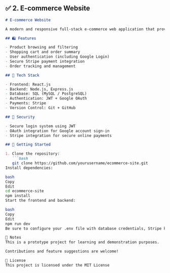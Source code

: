 ## ✅ 2. **E-commerce Website**

```markdown
# E-commerce Website

A modern and responsive full-stack e-commerce web application that provides users with a seamless online shopping experience, including browsing, purchasing, and managing orders.

## 🛍️ Features

- Product browsing and filtering
- Shopping cart and order summary
- User authentication (including Google Login)
- Secure Stripe payment integration
- Order tracking and management

## 🧰 Tech Stack

- Frontend: React.js
- Backend: Node.js, Express.js
- Database: SQL (MySQL / PostgreSQL)
- Authentication: JWT + Google OAuth
- Payments: Stripe
- Version Control: Git + GitHub

## 🔐 Security

- Secure login system using JWT
- OAuth integration for Google account sign-in
- Stripe integration for secure online payments

## 🚀 Getting Started

1. Clone the repository:
   ```bash
   git clone https://github.com/yourusername/ecommerce-site.git
Install dependencies:

bash
Copy
Edit
cd ecommerce-site
npm install
Start the frontend and backend:

bash
Copy
Edit
npm run dev
Be sure to configure your .env file with database credentials, Stripe keys, and OAuth settings.

📌 Notes
This is a prototype project for learning and demonstration purposes.

Contributions and feature suggestions are welcome!

📄 License
This project is licensed under the MIT License
